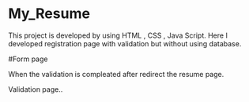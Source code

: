 # My_Resume

This project is developed by using HTML , CSS , Java Script. Here  I developed registration page with validation but without using database.

#Form page

When the validation is compleated after redirect the resume page.

Validation page..

